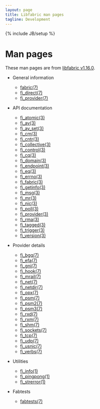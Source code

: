 ```yaml
---
layout: page
title: Libfabric man pages
tagline: Development
---
```

{% include JB/setup %}

# Man pages

These man pages are from [libfabric
v1.16.0](https://github.com/ofiwg/libfabric/releases/tag/v1.16.0).

* General information
  * [fabric(7)](fabric.7.html)
  * [fi_direct(7)](fi_direct.7.html)
  * [fi_provider(7)](fi_provider.7.html)

* API documentation
  * [fi_atomic(3)](fi_atomic.3.html)
  * [fi_av(3)](fi_av.3.html)
  * [fi_av_set(3)](fi_av_set.3.html)
  * [fi_cm(3)](fi_cm.3.html)
  * [fi_cntr(3)](fi_cntr.3.html)
  * [fi_collective(3)](fi_collective.3.html)
  * [fi_control(3)](fi_control.3.html)
  * [fi_cq(3)](fi_cq.3.html)
  * [fi_domain(3)](fi_domain.3.html)
  * [fi_endpoint(3)](fi_endpoint.3.html)
  * [fi_eq(3)](fi_eq.3.html)
  * [fi_errno(3)](fi_errno.3.html)
  * [fi_fabric(3)](fi_fabric.3.html)
  * [fi_getinfo(3)](fi_getinfo.3.html)
  * [fi_msg(3)](fi_msg.3.html)
  * [fi_mr(3)](fi_mr.3.html)
  * [fi_nic(3)](fi_nic.3.html)
  * [fi_poll(3)](fi_poll.3.html)
  * [fi_provider(3)](fi_provider.3.html)
  * [fi_rma(3)](fi_rma.3.html)
  * [fi_tagged(3)](fi_tagged.3.html)
  * [fi_trigger(3)](fi_trigger.3.html)
  * [fi_version(3)](fi_version.3.html)

* Provider details
  * [fi_bgq(7)](fi_bgq.7.html)
  * [fi_efa(7)](fi_efa.7.html)
  * [fi_gni(7)](fi_gni.7.html)
  * [fi_hook(7)](fi_hook.7.html)
  * [fi_mrail(7)](fi_mrail.7.html)
  * [fi_net(7)](fi_net.7.html)
  * [fi_netdir(7)](fi_netdir.7.html)
  * [fi_opx(7)](fi_opx.7.html)
  * [fi_psm(7)](fi_psm.7.html)
  * [fi_psm2(7)](fi_psm2.7.html)
  * [fi_psm3(7)](fi_psm3.7.html)
  * [fi_rxd(7)](fi_rxd.7.html)
  * [fi_rxm(7)](fi_rxm.7.html)
  * [fi_shm(7)](fi_shm.7.html)
  * [fi_sockets(7)](fi_sockets.7.html)
  * [fi_tcp(7)](fi_tcp.7.html)
  * [fi_udp(7)](fi_udp.7.html)
  * [fi_usnic(7)](fi_usnic.7.html)
  * [fi_verbs(7)](fi_verbs.7.html)

* Utilities
  * [fi_info(1)](fi_info.1.html)
  * [fi_pingpong(1)](fi_pingpong.1.html)
  * [fi_strerror(1)](fi_strerror.1.html)

* Fabtests
  * [fabtests(7)](fabtests.7.html)
